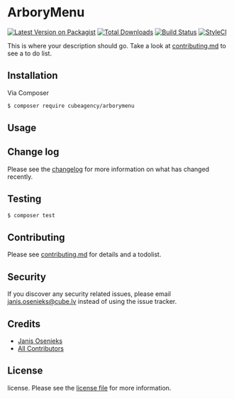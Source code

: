 # ArboryMenu

[![Latest Version on Packagist][ico-version]][link-packagist]
[![Total Downloads][ico-downloads]][link-downloads]
[![Build Status][ico-travis]][link-travis]
[![StyleCI][ico-styleci]][link-styleci]

This is where your description should go. Take a look at [contributing.md](contributing.md) to see a to do list.

## Installation

Via Composer

``` bash
$ composer require cubeagency/arborymenu
```

## Usage

## Change log

Please see the [changelog](changelog.md) for more information on what has changed recently.

## Testing

``` bash
$ composer test
```

## Contributing

Please see [contributing.md](contributing.md) for details and a todolist.

## Security

If you discover any security related issues, please email janis.osenieks@cube.lv instead of using the issue tracker.

## Credits

- [Janis Osenieks][link-author]
- [All Contributors][link-contributors]

## License

license. Please see the [license file](license.md) for more information.

[ico-version]: https://img.shields.io/packagist/v/cubeagency/arborymenu.svg?style=flat-square
[ico-downloads]: https://img.shields.io/packagist/dt/cubeagency/arborymenu.svg?style=flat-square
[ico-travis]: https://img.shields.io/travis/cubeagency/arborymenu/master.svg?style=flat-square
[ico-styleci]: https://styleci.io/repos/12345678/shield

[link-packagist]: https://packagist.org/packages/cubeagency/arborymenu
[link-downloads]: https://packagist.org/packages/cubeagency/arborymenu
[link-travis]: https://travis-ci.org/cubeagency/arborymenu
[link-styleci]: https://styleci.io/repos/12345678
[link-author]: https://github.com/cubeagency
[link-contributors]: ../../contributors]